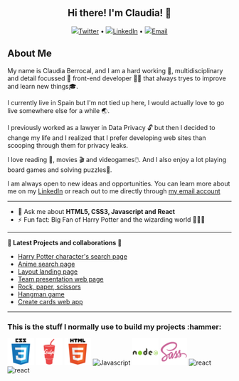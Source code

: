 <h2 align="center">Hi there! I'm Claudia! 👋</h2>
<p align="center">
  <a href="https://twitter.com/c_berrocal_"><img src="https://img.icons8.com/color/96/000000/twitter-circled.png" height="16"/>Twitter</a> •
    <a href="https://www.linkedin.com/in/claudia-berrocal/"><img src="https://img.icons8.com/color/96/000000/linkedin-circled.png" height="16"/>LinkedIn</a> •
    <a href="mailto:claudia.berrocalgomez@gmail.com"><img src="https://img.icons8.com/color/96/000000/email.png" height="16"/>Email</a>
</p>


## About Me

My name is Claudia Berrocal, and I am a hard working :muscle:, multidisciplinary and detail focussed :eyes: front-end developer :woman_technologist: that always tryes to improve and learn new things🎓.

I currently live in Spain but I'm not tied up here, I would actually love to go live somewhere else for a while :earth_asia:. 

I previously worked as a lawyer in Data Privacy :unlock: but then I decided to change my life and I realized that I prefer developing web sites than scooping through them for privacy leaks.

I love reading :green_book:, movies :clapper: and videogames🖱️. And I also enjoy a lot playing board games and solving puzzles🧩.

I am always open to new ideas and opportunities. You can learn more about me on my [LinkedIn](https://www.linkedin.com/in/claudia-berrocal/) or reach out to me directly through [my email account](mailto:claudia.berrocalgomez@gmail.com)

---

- 💬 Ask me about **HTML5, CSS3, Javascript and React**
- ⚡ Fun fact: Big Fan of Harry Potter and the wizarding world :mage_woman::sparkles:

---

**:star2: Latest Projects and collaborations :star2:**

<!-- BLOG-POST-LIST:START -->
- [Harry Potter character's search page](http://beta.adalab.es/modulo-3-evaluacion-final-claudiabg-c/#/)
- [Anime search page](http://beta.adalab.es/modulo-2-evaluacion-final-claudiabg-c/)
- [Layout landing page](http://beta.adalab.es/modulo-1-evaluacion-final-claudiabg-c/)
- [Team presentation web page](http://beta.adalab.es/project-promo-o-module-1-team-2/)
- [Rock, paper, scissors](http://beta.adalab.es/modulo-2-evaluacion-intermedia-claudiabg-c/)
- [Hangman game](http://beta.adalab.es/promo-O-module-3-pair-1-sprint-2-hangman-game/#/)
- [Create cards web app](https://undefined-awesome-cards.herokuapp.com/#/)
<!-- BLOG-POST-LIST:END -->

---

<h3>
  This is the stuff I normally use to build my projects :hammer:
</h3>

<p>
<img src="https://raw.githubusercontent.com/devicons/devicon/master/icons/css3/css3-original-wordmark.svg" alt="css3" width="60" height="60"/> 
<img src="https://raw.githubusercontent.com/devicons/devicon/master/icons/gulp/gulp-plain.svg" alt="gulp" width="60" height="60"/>
<img src="https://raw.githubusercontent.com/devicons/devicon/master/icons/html5/html5-original-wordmark.svg" alt="html5" width="60" height="60"/>
<img src="https://cdn.jsdelivr.net/gh/devicons/devicon/icons/javascript/javascript-original.svg" alt="Javascript" width="60" height="60" />
<img src="https://raw.githubusercontent.com/devicons/devicon/master/icons/nodejs/nodejs-original-wordmark.svg" alt="nodejs" width="60" height="60"/> 
<img src="https://raw.githubusercontent.com/devicons/devicon/master/icons/sass/sass-original.svg" alt="sass" width="60" height="60"/>
<img src="https://cdn.jsdelivr.net/gh/devicons/devicon/icons/react/react-original-wordmark.svg" alt="react" width="60" height="60"/>
<img src="https://cdn.jsdelivr.net/gh/devicons/devicon/icons/express/express-original-wordmark.svg" alt="react" width="60" height="60"/>
</p>

